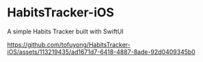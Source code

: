 # HabitsTracker-iOS
A simple Habits Tracker built with SwiftUI

https://github.com/tofuyong/HabitsTracker-iOS/assets/113219435/ad1671d7-6418-4887-8ade-92d0409345b0

